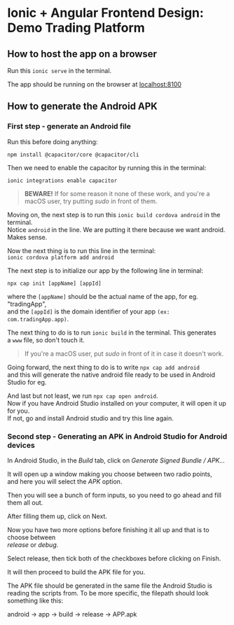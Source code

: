 # Ionic + Angular Frontend Design: Demo Trading Platform

## How to host the app on a browser

Run this ```ionic serve``` in the terminal.

The app should be running on the browser at [localhost:8100](http://localhost:8100)

## How to generate the Android APK

### First step - generate an Android file

Run this before doing anything:

```npm install @capacitor/core @capacitor/cli```

Then we need to enable the capacitor by running this in the terminal:

```ionic integrations enable capacitor```

> **BEWARE!** If for some reason it none of these work, and you're a macOS user, 
> try putting _sudo_ in front of them.

Moving on, the next step is to run this ```ionic build cordova android``` in the terminal. <br>
Notice ```android``` in the line. We are putting it there because we want android. Makes sense.

Now the next thing is to run this line in the terminal: <br>
```ionic cordova platform add android```

The next step is to initialize our app by the following line in terminal: <br>

```npx cap init [appName] [appId]```

where the `[appName]` should be the actual name of the app, for eg. "tradingApp", <br>
and the `[appId]` is the domain identifier of your app `(ex: com.tradingApp.app)`.

The next thing to do is to run ```ionic build``` in the terminal. This generates <br>
a ```www``` file, so don't touch it.

> If you're a macOS user, put _sudo_ in front of it in case it doesn't work. 

Going forward, the next thing to do is to write ```npx cap add android``` <br>
and this will generate the native android file ready to be used in Android Studio for eg.

And last but not least, we run ```npx cap open android```. <br>
Now if you have Android Studio installed on your computer, it will open it up for you. <br>
If not, go and install Android studio and try this line again.

### Second step - Generating an APK in Android Studio for Android devices

In Android Studio, in the _Build_ tab, click on _Generate Signed Bundle / APK..._

It will open up a window making you choose between two radio points, <br>
and here you will select the _APK_ option. <br>

Then you will see a bunch of form inputs, so you need to go ahead and fill them all out.<br>

After filling them up, click on Next.

Now you have two more options before finishing it all up and that is to choose between <br>
_release_ or _debug_.

Select release, then tick both of the checkboxes before clicking on Finish.

It will then proceed to build the APK file for you.

The APK file should be generated in the same file the Android Studio is reading the scripts from.
To be more specific, the filepath should look something like this:

android -> app -> build -> release -> APP.apk

